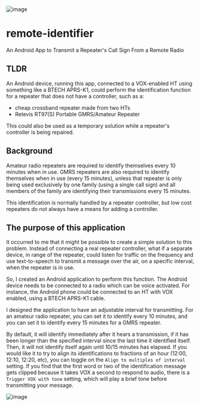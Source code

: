 ![image](https://github.com/nathanchilton/remote-identifier/assets/25993088/31a131dc-ee12-489f-9d9f-6bc0207b62a7)

# remote-identifier
An Android App to Transmit a Repeater's Call Sign From a Remote Radio

## TLDR
An Android device, running this app, connected to a VOX-enabled HT using something like a BTECH APRS-K1, could perform the identification function for a repeater that does not have a controller, such as a:
- cheap crossband repeater made from two HTs
- Retevis RT97(S) Portable GMRS/Amateur Repeater

This could also be used as a temporary solution while a repeater's controller is being repaired.

## Background
Amateur radio repeaters are required to identify themselves every 10 minutes when in use.  GMRS repeaters are also required to identify themselves when in use (every 15 minutes), unless that repeater is only being used exclusively by one family (using a single call sign) and all members of the family are identifying their transmissions every 15 minutes.

This identification is normally handled by a repeater controller, but low cost repeaters do not always have a means for adding a controller.  

## The purpose of this application
It occurred to me that it might be possible to create a simple solution to this problem.  Instead of connecting a real repeater controller, what if a separate device, in range of the repeater, could listen for traffic on the frequency and use text-to-speech to transmit a message over the air, on a specific interval, when the repeater is in use.

So, I created an Android application to perform this function.  The Android device needs to be connected to a radio which can be voice activated.  For instance, the Android phone could be connected to an HT with VOX enabled, using a BTECH APRS-K1 cable.

I designed the application to have an adjustable interval for transmitting.  For an amateur radio repeater, you can set it to identify every 10 minutes, and you can set it to identify every 15 minutes for a GMRS repeater.

By default, it will identify immediately after it hears a transmission, if it has been longer than the specified interval since the last time it identified itself.  Then, it will not identify itself again until 10/15 minutes has elapsed.  If you would like it to try to align its identifications to fractions of an hour (12:00, 12:10, 12:20, etc), you can toggle on the `Align to multiples of interval` setting.  If you find that the first word or two of the identification message gets clipped because it takes VOX a second to respond to audio, there is a `Trigger VOX with tone` setting, which will play a brief tone before transmitting your message.

![image](https://github.com/nathanchilton/remote-identifier/assets/25993088/99c36caa-2108-4227-bcee-c352aa208511)
